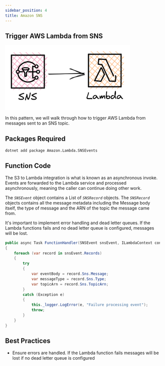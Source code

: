 ```yaml
---
sidebar_position: 4
title: Amazon SNS
---
```


## Trigger AWS Lambda from SNS

![SNS to AWS Lambda diagram](/img/event-sources/sns-lambda.png)

In this pattern, we will walk through how to trigger AWS Lambda from messages sent to an SNS topic.

## Packages Required

```bash install
dotnet add package Amazon.Lambda.SNSEvents
```

## Function Code

The S3 to Lambda integration is what is known as an asynchronous invoke. Events are forwarded to the Lambda service and processed asynchronously, meaning the caller can continue doing other work.

The _`SNSEvent`_ object contains a List of _`SNSRecord`_ objects. The _`SNSRecord`_ objects contains all the message metadata including the Message body itself, the type of message and the ARN of the topic the message came from.

It's important to implement error handling and dead letter queues. If the Lambda functions fails and no dead letter queue is configured, messages will be lost. 

```c# Function.cs
public async Task FunctionHandler(SNSEvent snsEvent, ILambdaContext context)
{
    foreach (var record in snsEvent.Records)
    {
        try
        {
            var eventBody = record.Sns.Message;
            var messageType = record.Sns.Type;
            var topicArn = record.Sns.TopicArn;
        }
        catch (Exception e)
        {
            this._logger.LogError(e, "Failure processing event");
            throw;
        }
    }
}
```

## Best Practices

- Ensure errors are handled. If the Lambda function fails messages will be lost if no dead letter queue is configured
